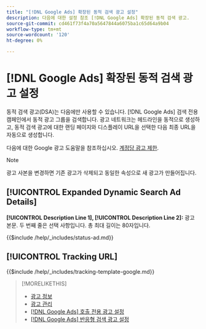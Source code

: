 ```yaml
---
title: "[!DNL Google Ads] 확장된 동적 검색 광고 설정"
description: 다음에 대한 설정 참조 [!DNL Google Ads] 확장된 동적 검색 광고.
source-git-commit: cd461f73f4a70a5647844a6075ba1c65d64a9b04
workflow-type: tm+mt
source-wordcount: '120'
ht-degree: 0%

---
```


# [!DNL Google Ads] 확장된 동적 검색 광고 설정

동적 검색 광고(DSA)는 다음에만 사용할 수 있습니다. [!DNL Google Ads] 검색 전용 캠페인에서 동적 광고 그룹을 검색합니다. 광고 네트워크는 헤드라인을 동적으로 생성하고, 동적 검색 광고에 대한 랜딩 페이지와 디스플레이 URL을 선택한 다음 최종 URL을 자동으로 생성합니다.

다음에 대한 Google 광고 도움말을 참조하십시오. [계정당 광고 제한](https://support.google.com/google-ads/answer/6372658?hl=en).

>[!NOTE]
>
>광고 사본을 변경하면 기존 광고가 삭제되고 동일한 속성으로 새 광고가 만들어집니다.

## [!UICONTROL Expanded Dynamic Search Ad Details]

**[!UICONTROL Description Line 1], [!UICONTROL Description Line 2]:** 광고 본문. 두 번째 줄은 선택 사항입니다. 총 최대 길이는 80자입니다.

<!-- **[!UICONTROL Status]:** -->

{{$include /help/_includes/status-ad.md}}

## [!UICONTROL Tracking URL]

<!-- **[!UICONTROL Tracking Template]:** -->

{{$include /help/_includes/tracking-template-google.md}}

>[!MORELIKETHIS]
>
>* [광고 정보](ad-about.md)
>* [광고 관리](ad-manage.md)
>* [[!DNL Google Ads] 호출 전용 광고 설정](ad-settings-google-call.md)
>* [[!DNL Google Ads] 반응형 검색 광고 설정](ad-settings-google-rsa.md)

